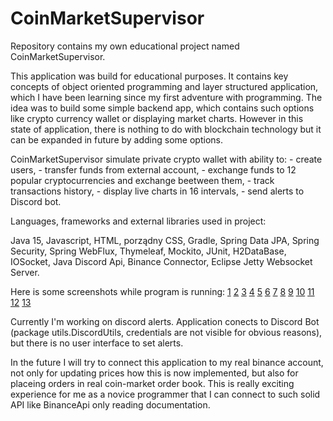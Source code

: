 # CoinMarketSupervisor
Repository contains my own educational project named CoinMarketSupervisor.

This application was build for educational purposes. 
It contains key concepts of object oriented programming and layer structured application,
which I have been learning since my first adventure with programming.
The idea was to build some simple backend app, which contains such options like crypto currency wallet 
or displaying market charts. However in this state of application, there is nothing to do with blockchain technology
but it can be expanded in future by adding some options. 

CoinMarketSupervisor simulate private crypto wallet with ability to:
	- create users,
	- transfer funds from external account,
	- exchange funds to 12 popular cryptocurrencies and exchange beetween them,
	- track transactions history,
	- display live charts in 16 intervals,
	- send alerts to Discord bot.

Languages, frameworks and external libraries used in project:

Java 15, 
Javascript, 
HTML, porządny
CSS, 
Gradle, 
Spring Data JPA, 
Spring Security, 
Spring WebFlux, 
Thymeleaf, 
Mockito, 
JUnit, 
H2DataBase, 
IOSocket,
Java Discord Api,
Binance Connector,
Eclipse Jetty Websocket Server.

Here is some screenshots while program is running:
[1](src/main/resources/screenshots/1.jpg)
[2](src/main/resources/screenshots/2.jpg)
[3](src/main/resources/screenshots/3.jpg)
[4](src/main/resources/screenshots/4.jpg)
[5](src/main/resources/screenshots/5.jpg)
[6](src/main/resources/screenshots/6.jpg)
[7](src/main/resources/screenshots/7.jpg)
[8](src/main/resources/screenshots/8.jpg)
[9](src/main/resources/screenshots/9.jpg)
[10](src/main/resources/screenshots/10.jpg)
[11](src/main/resources/screenshots/11.jpg)
[12](src/main/resources/screenshots/12.jpg)
[13](src/main/resources/screenshots/13.jpg)

Currently I'm working on discord alerts. Application conects to Discord Bot (package utils.DiscordUtils,
credentials are not visible for obvious reasons), but there is no user interface to set alerts.

In the future I will try to connect this application to my real binance account, not only for updating prices 
how this is now implemented, but also for placeing orders in real coin-market order book.
This is really exciting experience for me as a novice programmer that I can connect to such solid API like
BinanceApi only reading documentation.
